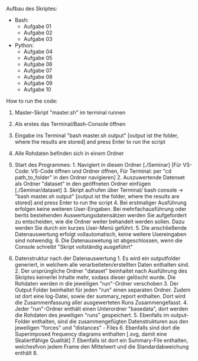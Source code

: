Aufbau des Skriptes:
  - Bash:
    - Aufgabe 01
    - Aufgabe 02
    - Aufgabe 03
  - Python:
    - Aufgabe 04
    - Aufgabe 05
    - Aufgabe 06
    - Aufgabe 07
    - Aufgabe 08
    - Aufgabe 09
    - Aufgabe 10 


How to run the code:
  1. Master-Skript "master.sh" im terminal runnen
  2. Als erstes das Terminal/Bash-Console öffnen
  3. Eingabe ins Terminal "bash master.sh output" [output ist the folder, where the results are stored] and press Enter to run the script
  4. Alle Rohdaten befinden sich in einem Ordner


  1. Start des Programmes:
    1. Navigiert in diesen Ordner [./Seminar] [Für VS-Code: VS-Code öffnen und Ordner öffnen, Für Terminal: per "cd path_to_folder" in den Ordner navigieren]
    2. Auszuwertende Datenset als Ordner "dataset" in den geöffneten Ordner einfügen [./Seminar/dataset]
    3. Skript aufrufen über Terminal/ bash console -> "bash master.sh output" [output ist the folder, where the results are stored] and press Enter to run the script
    4. Bei erstmaliger Ausführung erfolgen keine weiteren User-Eingaben. Bei mehrfachausführung oder berits bestehenden Auswertungsdatensätzen werden Sie aufgefordert zu entscheiden, wie die Ordner weiter behandelt werden sollen. Dazu werden Sie durch ein kurzes User-Menü geführt.
    5. Die anschließende Datenauswertung erfolgt vollautomatisch, keine weitere Usereingaben sind notwendig.
    6. Die Datenauswetung ist abgeschlossen, wenn die Console schreibt "Skript vollständig ausgeführt"

  2. Datenstruktur nach der Datenauswertung
    1. Es wird ein outputfolder generiert, in welchem alle verarbeiteten/erstellten Daten enthalten sind.
    2. Der ursprüngliche Ordner "dataset" beinhaltet nach Ausführung des Skriptes keinerlei Inhalte mehr, sodass dieser gelöscht wurde. Die Rohdaten werden in die jeweiligen "run"-Ordner verschoben
    3. Der Output Folder beinhaltet für jeden "run" einen separaten Ordner. Zudem ist dort eine log-Datei, sowie der summary_report enthalten. Dort wird die Zusammenfassung aller ausgewerteten Runs Zusammengefasst.
    4. Jeder "run"-Ordner enthält einen Unterordner "basedata", dort werden die Rohdaten des jeweiligen "runs" gespeichert.
    5. Ebenfalls im output-Folder enthalten, sind die zusammengefügten Datenstrukturen aus den jeweiligen "forces" und "distances" - Files
    6. Ebenfalls sind dort die Superimposed frequency diagrams enthalten [.svg, damit eine Skaliertfähige Qualität]
    7. Ebenfalls ist dort ein Summary-File enthalten, welchesfvon jedem Frame den Mittelwert und die Standardabweichung enthält
    8. 







